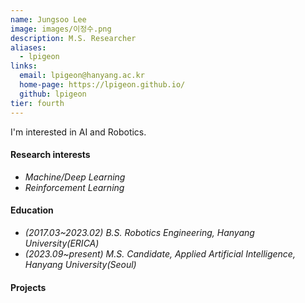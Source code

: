 ```yaml
---
name: Jungsoo Lee
image: images/이정수.png
description: M.S. Researcher
aliases:
  - lpigeon
links:
  email: lpigeon@hanyang.ac.kr
  home-page: https://lpigeon.github.io/
  github: lpigeon
tier: fourth
---
```



I'm interested in AI and Robotics.
   
   
    

#### **Research interests**
- *Machine/Deep Learning*
- *Reinforcement Learning*



#### **Education**
- *(2017.03~2023.02) B.S. Robotics Engineering, Hanyang University(ERICA)* 
- *(2023.09~present) M.S. Candidate, Applied Artificial Intelligence, Hanyang University(Seoul)* 




#### **Projects**